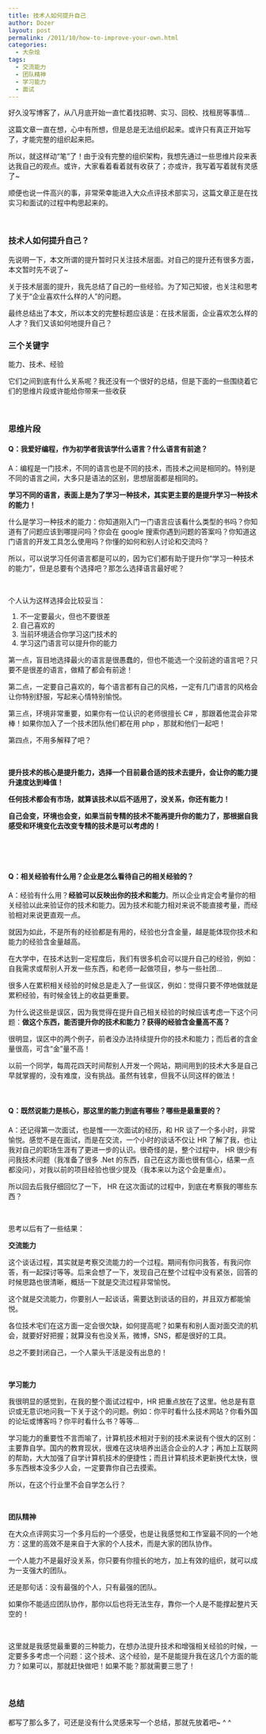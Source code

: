 ```yaml
---
title: 技术人如何提升自己
author: Dozer
layout: post
permalink: /2011/10/how-to-improve-your-own.html
categories:
  - 大杂烩
tags:
  - 交流能力
  - 团队精神
  - 学习能力
  - 面试
---
```


好久没写博客了，从八月底开始一直忙着找招聘、实习、回校、找租房等事情…

这篇文章一直在想，心中有所想，但是总是无法组织起来。或许只有真正开始写了，才能完整的组织起来把。

所以，就这样动“笔”了！由于没有完整的组织架构，我想先通过一些思维片段来表达我自己的观点。或许，大家看着看着就有收获了；亦或许，我写着写着就有灵感了~

顺便也说一件高兴的事，非常荣幸能进入大众点评技术部实习，这篇文章正是在找实习和面试的过程中构思起来的。

&nbsp;

### 技术人如何提升自己？

先说明一下，本文所谓的提升暂时只关注技术层面。对自己的提升还有很多方面，本文暂时先不说了~

关于技术层面的提升，我先总结了自己的一些经验。为了知己知彼，也关注和思考了关于“企业喜欢什么样的人”的问题。

最终总结出了本文，所以本文的完整标题应该是：在技术层面，企业喜欢怎么样的人才？我们又该如何地提升自己？

<!--more-->

### 三个关键字

能力、技术、经验

它们之间到底有什么关系呢？我还没有一个很好的总结，但是下面的一些围绕着它们的思维片段或许能给你带来一些收获

&nbsp;

### 思维片段

#### Q：我爱好编程，作为初学者我该学什么语言？什么语言有前途？

A：编程是一门技术，不同的语言也是不同的技术，而技术之间是相同的。特别是不同的语言之间，大多只是语法的区别，思想层面都是相同的。

**学习不同的语言，表面上是为了学习一种技术，其实更主要的是提升学习一种技术的能力！**

什么是学习一种技术的能力：你知道刚入门一门语言应该看什么类型的书吗？你知道有了问题应该到哪提问吗？你会在 google 搜索你遇到问题的答案吗？你知道这门语言的开发工具怎么使用吗？你懂的如何和别人讨论和交流吗？

所以，可以说学习任何语言都是可以的，因为它们都有助于提升你“学习一种技术的能力”，但是总要有个选择吧？那怎么选择语言最好呢？

&nbsp;

个人认为这样选择会比较妥当：

1.  <span class="Apple-style-span" style="line-height: 18px;">不一定要最火，但也不要很差</span>
2.  <span class="Apple-style-span" style="line-height: 18px;">自己喜欢的</span>
3.  <span class="Apple-style-span" style="line-height: 18px;">当前环境适合你学习这门技术的</span>
4.  <span class="Apple-style-span" style="line-height: 18px;">学习这门语言可以提升你的能力</span>

第一点，盲目地选择最火的语言是很愚蠢的，但也不能选一个没前途的语言吧？只要不是很差的语言，做精了都会有前途！

第二点，一定要自己喜欢的，每个语言都有自己的风格，一定有几门语言的风格会让你特别舒服，写起来心情特别愉悦。

第三点，环境非常重要，如果你有一位认识的老师很擅长 C# ，那跟着他混会非常棒！如果你加入了一个技术团队他们都在用 php ，那就和他们一起吧！

第四点，不用多解释了吧？

&nbsp;

**提升技术的核心是提升能力，选择一个目前最合适的技术去提升，会让你的能力提升速度达到峰值！**

**任何技术都会有市场，就算该技术以后不适用了，没关系，你还有能力！**

**自己会变，环境也会变，如果当前专精的技术不能再提升你的能力了，那根据自我感受和环境变化去改变专精的技术是可以考虑的！**

&nbsp;

&nbsp;

#### Q：相关经验有什么用？企业是怎么看待自己的相关经验的？

A：经验有什么用？**经验可以反映出你的技术和能力**。所以企业肯定会考量你的相关经验以此来验证你的技术和能力。因为技术和能力相对来说不能直接考量，而经验相对来说更直观一点。

就因为如此，不是所有的经验都是有用的，经验也分含金量，越是能体现你技术和能力的经验含金量越高。

在大学中，在技术达到一定程度后，我们有很多机会可以提升自己的经验，例如：自我需求或帮别人开发一些东西，和老师一起做项目，参与一些社团…

很多人在累积相关经验的时候总是走入了一些误区，例如：觉得只要不停地做就是累积经验，有时候金钱上的收益更重要。

为什么说这些是误区，因为我觉得在提升自己相关经验的时候应该考虑一下这个问题：**做这个东西，能否提升你的技术和能力？获得的经验含金量高不高？**

很明显，误区中的两个例子，前者没办法持续提升你的技术和能力；而后者的含金量很高，可含“金”量不高！

以前一个同学，每周花四天时间帮别人开发一个网站，期间用到的技术大多是自己早就掌握的，没有难度，没有挑战。虽然有钱拿，但我不认同这样的做法！

&nbsp;

#### Q：既然说能力是核心，那这里的能力到底有哪些？哪些是最重要的？

A：还记得第一次面试，也是惟一一次面试的经历，和 HR 谈了一个多小时，非常愉悦。感觉不是在面试，而是在交流，一个小时的谈话不仅让 HR 了解了我，也让我对自己的职场生涯有了更进一步的认识。很奇怪的是，整个过程中， HR 很少有问我技术问题（我准备了很多 .Net 的东西，自己在这方面也很有信心，结果一点都没问），对我以前的项目经验也很少提及（我本来以为这个会是重点）。

所以回去后我仔细回忆了一下， HR 在这次面试的过程中，到底在考察我的哪些东西？

&nbsp;

思考以后有了一些结果：

**交流能力**

这个谈话过程，其实就是考察交流能力的一个过程。期间有你问我答，有我问你答，有一起探讨等等。后来会想了一下，发现自己在整个过程中没有紧张，回答的时候思路也很清晰，概括一下就是交流过程非常愉悦。

这个就是交流能力，你要别人一起谈话，需要达到谈话的目的，并且双方都能愉悦。

各位技术宅们在这方面一定会很欠缺，如何提高呢？如果有和别人面对面交流的机会，就要好好把握；就算没有也没关系，微博，SNS，都是很好的工具。

总之不要封闭自己，一个人蒙头干活是没有出息的！

&nbsp;

**学习能力**

我很明显的感觉到，在我的整个面试过程中，HR 把重点放在了这里。他总是有意识或无意识地问我一下关于这个的问题。例如：你平时看什么技术网站？你看外国的论坛或博客吗？你平时看什么书？等等…

学习能力的重要性不言而喻了，计算机技术相对于别的技术来说有个很大的区别：主要靠自学。国内的教育现状，很难在这块培养出适合企业的人才；再加上互联网的帮助，大大加强了自学计算机技术的便捷性；而且计算机技术更新换代太快，很多东西根本没多少人会，一定要靠你自己去摸索。

所以，在这个行业里不会自学怎么行？

&nbsp;

**团队精神**

在大众点评网实习一个多月后的一个感受，也是让我感觉和工作室最不同的一个地方：这里的高效不是来自于大家的个人技术，而是大家的团队协作。

一个人能力不是最好没关系，你只要有你擅长的地方，加上有效的组织，就可以成为一支强大的团队。

还是那句话：没有最强的个人，只有最强的团队。

如果你不能适应团队协作，那你以后也将无法生存，靠你一个人是不能撑起整片天空的！

&nbsp;

这里就是我感觉最重要的三种能力，在想办法提升技术和增强相关经验的时候，一定要多多考虑一个问题：这个技术、这个经验，是不是能提升我在这几个方面的能力？如果可以，那就赶快做吧！如果不能？那就需要三思了！

&nbsp;

### 总结

都写了那么多了，可还是没有什么灵感来写一个总结，那就先放着吧~ ^ ^
